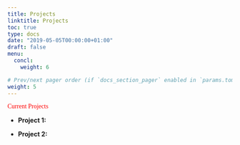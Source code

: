 ```yaml
---
title: Projects
linktitle: Projects
toc: true
type: docs
date: "2019-05-05T00:00:00+01:00"
draft: false
menu:
  concl:
    weight: 6

# Prev/next pager order (if `docs_section_pager` enabled in `params.toml`)
weight: 5
---
```


<span style="color: #ff0000; font-family: Babas; font-size: 1em;">Current Projects</span><br>

*  **Project 1:** 

*  **Project 2:** 


  <!-- This is commented out. -->

<!-- # [[hw0](https://drive.google.com/drive/folders/1q-afGZwV89f3rAGW4WZR1Gxzts8Uns1v?usp=sharing)]: deadline: June 7th, 2020 at 10:00 AM. Created by TA Kunpeng
*  # [[hw1]( https://drive.google.com/drive/folders/1RBceOeRiLEZTeqXGAGkyNprbkLhufRJY?usp=sharing
)]: deadline: June 10th, 2020 at 10:00 AM. Created by TA Kunpeng
*   # [[hw2]( https://drive.google.com/drive/folders/1Wlqyy10_VgwpYef1Blx8NEhMKkCVWH9R?usp=sharing
)]: deadline: June 17th, 2020 at 10:00 AM. Created by TA Kunpeng
*  # [[Hw3]](https://drive.google.com/drive/folders/1bKDDy7m7zTaW5ap_9V2CWd4LEXnegEqf?usp=sharing)]:deadline: June 24th, 2020 at 10:00 AM. Created by TA Kunpeng.
*  # [[Hw4]] (https://drive.google.com/drive/folders/15SHaLNv-uPWCKRjG0BseBUMu23KMJcs0?usp=sharing)]
: deadline: June 29th, 2020 at 11:59 PM. Created by TA Kunpeng. -->
